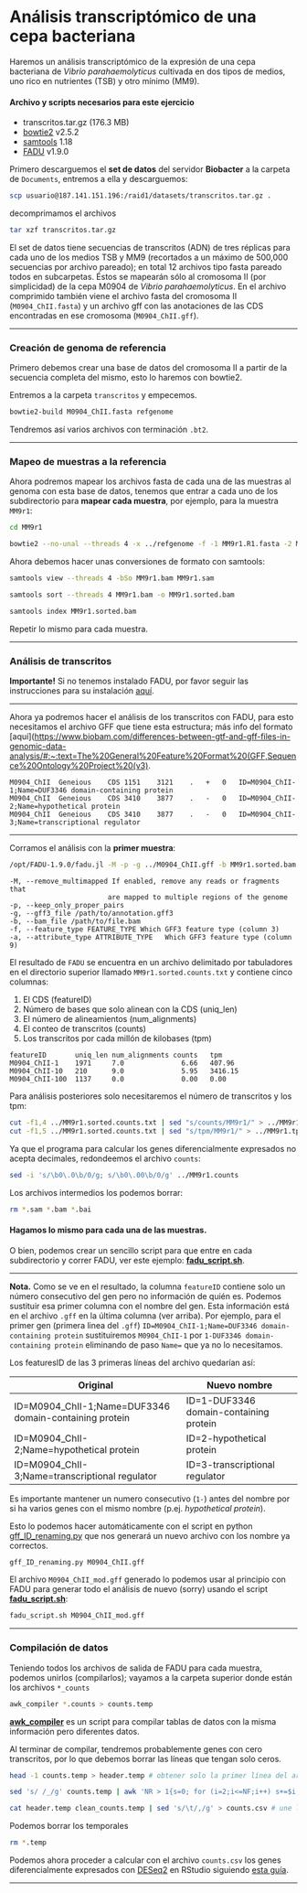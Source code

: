 # Análisis transcriptómico de una cepa bacteriana
Haremos un análisis transcriptómico de la expresión de una cepa bacteriana de *Vibrio parahaemolyticus* cultivada en dos tipos de medios, uno rico en nutrientes (TSB) y otro mínimo (MM9).

#### Archivo y scripts necesarios para este ejercicio

- transcritos.tar.gz (176.3 MB)
- [bowtie2](https://bowtie-bio.sourceforge.net/bowtie2/index.shtml) v2.5.2
- [samtools](https://www.htslib.org/) 1.18
- [FADU](https://github.com/IGS/FADU) v1.9.0

Primero descarguemos el **set de datos** del servidor **Biobacter** a la carpeta de `Documents`, entremos a ella y descarguemos:

```bash
scp usuario@187.141.151.196:/raid1/datasets/transcritos.tar.gz .
```
decomprimamos el archivos

```bash
tar xzf transcritos.tar.gz
```

El set de datos tiene secuencias de transcritos (ADN) de tres réplicas para cada uno de los medios TSB y MM9 (recortados a un máximo de 500,000 secuencias por archivo pareado); en total 12 archivos tipo fasta pareado todos en subcarpetas. Éstos se mapearán sólo al cromosoma II (por simplicidad) de la cepa M0904 de *Vibrio parahaemolyticus*.
En el archivo comprimido también viene el archivo fasta del cromosoma II (`M0904_ChII.fasta`) y un archivo gff con las anotaciones de las CDS encontradas en ese cromosoma (`M0904_ChII.gff`).
***
### Creación de genoma de referencia

Primero debemos crear una base de datos del cromosoma II a partir de la secuencia completa del mismo, esto lo haremos con bowtie2.

Entremos a la carpeta `transcritos` y empecemos.

```bash
bowtie2-build M0904_ChII.fasta refgenome
```
Tendremos así varios archivos con terminación `.bt2`.
***
### Mapeo de muestras a la referencia

Ahora podremos mapear los archivos fasta de cada una de las muestras al genoma con esta base de datos, tenemos que entrar a cada uno de los subdirectorio para **mapear cada muestra**, por ejemplo, para la muestra `MM9r1`:

```bash
cd MM9r1
```

```bash
bowtie2 --no-unal --threads 4 -x ../refgenome -f -1 MM9r1.R1.fasta -2 MM9r1.R2.fasta -S MM9r1.sam
```
Ahora debemos hacer unas conversiones de formato con samtools:
```bash
samtools view --threads 4 -bSo MM9r1.bam MM9r1.sam
```
```bash
samtools sort --threads 4 MM9r1.bam -o MM9r1.sorted.bam
```
```bash
samtools index MM9r1.sorted.bam
```
Repetir lo mismo para cada muestra.

***
### Análisis de transcritos
**Importante!** Si no tenemos instalado FADU, por favor seguir las instrucciones para su instalación [aquí](Instalación_FADU.md).
***
Ahora ya podremos hacer el análisis de los transcritos con FADU, para esto necesitamos el archivo GFF que tiene esta estructura; más info del formato [aquí](https://www.biobam.com/differences-between-gtf-and-gff-files-in-genomic-data-analysis/#:~:text=The%20General%20Feature%20Format%20(GFF,Sequence%20Ontology%20Project%20(v3).

```
M0904_ChII	Geneious	CDS	1151	3121	.	+	0	ID=M0904_ChII-1;Name=DUF3346 domain-containing protein
M0904_ChII	Geneious	CDS	3410	3877	.	-	0	ID=M0904_ChII-2;Name=hypothetical protein
M0904_ChII	Geneious	CDS	3410	3877	.	-	0	ID=M0904_ChII-3;Name=transcriptional regulator
```
***
Corramos el análisis con la **primer muestra**:

```bash
/opt/FADU-1.9.0/fadu.jl -M -p -g ../M0904_ChII.gff -b MM9r1.sorted.bam -o ../ -f "CDS" -a "ID"
```
```
-M, --remove_multimapped If enabled, remove any reads or fragments that
                        are mapped to multiple regions of the genome
-p, --keep_only_proper_pairs
-g, --gff3_file /path/to/annotation.gff3
-b, --bam_file /path/to/file.bam
-f, --feature_type FEATURE_TYPE Which GFF3 feature type (column 3)
-a, --attribute_type ATTRIBUTE_TYPE   Which GFF3 feature type (column 9)
```
El resultado de `FADU` se encuentra en un archivo delimitado por tabuladores en el directorio superior llamado `MM9r1.sorted.counts.txt` y contiene cinco columnas:

1. El CDS (featureID)
2. Número de bases que solo alinean con la CDS (uniq_len)
3. El número de alineamientos (num_alignments)
4. El conteo de transcritos (counts)
5. Los transcritos por cada millón de kilobases (tpm)

```
featureID       uniq_len num_alignments counts   tpm
M0904_ChII-1    1971     7.0	          6.66   407.96
M0904_ChII-10   210      9.0	          5.95   3416.15
M0904_ChII-100  1137     0.0	          0.00   0.00
```
Para análisis posteriores solo necesitaremos el número de transcritos y los tpm:
```bash
cut -f1,4 ../MM9r1.sorted.counts.txt | sed "s/counts/MM9r1/" > ../MM9r1.counts
cut -f1,5 ../MM9r1.sorted.counts.txt | sed "s/tpm/MM9r1/" > ../MM9r1.tpm
```
Ya que el programa para calcular los genes diferencialmente expresados no acepta decimales, redondeemos el archivo `counts`:
```bash
sed -i 's/\b0\.0\b/0/g; s/\b0\.00\b/0/g' ../MM9r1.counts
```

Los archivos intermedios los podemos borrar:
```bash
rm *.sam *.bam *.bai
```
#### Hagamos lo mismo para cada una de las muestras.
O bien, podemos crear un sencillo script para que entre en cada subdirectorio y correr FADU, ver este ejemplo: **[fadu_script.sh](fadu_script.sh)**.
***
**Nota.** Como se ve en el resultado, la columna `featureID` contiene solo un número consecutivo del gen pero no información de quién es. Podemos sustituir esa primer columna con el nombre del gen. Esta información está en el archivo `.gff` en la última columna (ver arriba). Por ejemplo, para el primer gen (primera linea del `.gff`) `ID=M0904_ChII-1;Name=DUF3346 domain-containing protein` sustituiremos `M0904_ChII-1` por `1-DUF3346 domain-containing protein` eliminando de paso `Name=` que ya no lo necesitamos.

Los featuresID de las 3 primeras líneas del archivo quedarían así:

| Original | Nuevo nombre |
| --- | --- |
|ID=M0904_ChII-1;Name=DUF3346 domain-containing protein|ID=1-DUF3346 domain-containing protein|
|ID=M0904_ChII-2;Name=hypothetical protein|ID=2-hypothetical protein|
|ID=M0904_ChII-3;Name=transcriptional regulator|ID=3-transcriptional regulator|

Es importante mantener un numero consecutivo (`1-`) antes del nombre por si ha varios genes con el mismo nombre (p.ej. *hypothetical protein*).

Esto lo podemos hacer automáticamente con el script en python [gff_ID_renaming.py](gff_ID_renaming.py) que nos generará un nuevo archivo con los nombre ya correctos.

```bash
gff_ID_renaming.py M0904_ChII.gff
```
El archivo `M0904_ChII_mod.gff` generado lo podemos usar al principio con FADU para generar todo el análisis de nuevo (sorry) usando el script **[fadu_script.sh](fadu_script.sh)**:
```bash
fadu_script.sh M0904_ChII_mod.gff
```
***

### Compilación de datos
Teniendo todos los archivos de salida de FADU para cada muestra, podemos unirlos (compilarlos); vayamos a la carpeta superior donde están los archivos `*_counts`

```bash
awk_compiler *.counts > counts.temp
```
**[awk_compiler](awk_compiler.md)** es un script para compilar tablas de datos con la misma información pero diferentes datos.

Al terminar de compilar, tendremos probablemente genes con cero transcritos, por lo que debemos borrar las líneas que tengan solo ceros.

```bash
head -1 counts.temp > header.temp # obtener solo la primer línea del archivos
```
```bash
sed 's/ /_/g' counts.temp | awk 'NR > 1{s=0; for (i=2;i<=NF;i++) s+=$i; if (s!=0)print}' | sed 's/_/ /g' > clean_counts.temp # elimina las lineas que tengan puros ceros
```
```bash
cat header.temp clean_counts.temp | sed 's/\t/,/g' > counts.csv # une los archivos
```
Podemos borrar los temporales
```bash
rm *.temp
```
Podemos ahora proceder a calcular con el archivo `counts.csv` los genes diferencialmente expresados con [DESeq2](https://bioconductor.org/packages/release/bioc/html/DESeq2.html) en RStudio siguiendo [esta guía](DESeq2.md).
***
